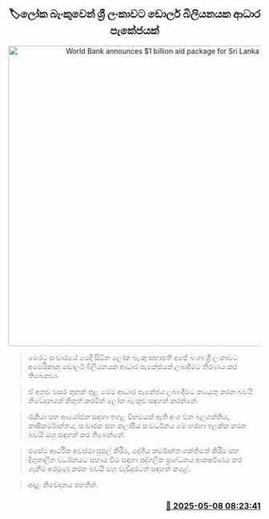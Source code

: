 <p align='center'><b><h2 align='center' title='World Bank announces $1 billion aid package for Sri Lanka'>🏷ලෝක බැංකුවෙන් ශ්‍රී ලංකාවට ඩොලර් බිලියනයක ආධාර පැකේජයක්</h2></b></p>
<p align='center'><img src='https://helakuru.sgp1.cdn.digitaloceanspaces.com/esana/images/lib/world-bank-1-archived.jpg' width='600' alt='World Bank announces $1 billion aid package for Sri Lanka'></p>

> මෙරට සංචාරයේ යෙදී සිටින ලෝක බැංකු සභාපති අජේ බංගා ශ්‍රී ලංකාවට අමෙරිකානු ඩොලර් බිලියනයක ආධාර පැකේජයක් ලබාදීමට තීරණය කර තිබෙනවා.

> ඒ අනුව වසර තුනක් තුළ මෙම ආධාර පැකේජය ලබා දීමට කටයුතු කරන බවයි නිවේදනයක් නිකුත් කරමින් ලෝක බැංකුව සඳහන් කරන්නේ.

> රැකියා සහ ආයෝජන සඳහා ඉහළ විභවයක් ඇති අංශ වන බලශක්තිය, කෘෂිකර්මාන්තය, සංචාරක සහ කලාපීය සංවර්ධනය මේ හරහා ඉලක්ක කර​න බවයි ඔහු සඳහන් කර තිබෙන්නේ.

> එසේම ආර්ථික අවස්ථා පුළුල් කිරීම, දේශීය කර්මාන්ත ශක්තිමත් කිරීම සහ දිගුකාලීන වර්ධනයට සහාය වීම සඳහා පුද්ගලික ප්‍රාග්ධනය ආකර්ෂණය කර ගැනීම අරමුණු කරන බවයි ඔහු වැඩිදුරටත් සඳහන් කළේ.

> අදාළ නිවේදනය පහතින්.



<h3 align='right'><a href='https://www.helakuru.lk/esana/p/109911/'>📅 2025-05-08 08:23:41</a></h3>
